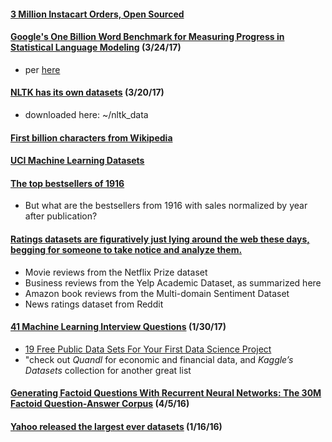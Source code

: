 #### [3 Million Instacart Orders, Open Sourced](https://tech.instacart.com/3-million-instacart-orders-open-sourced-d40d29ead6f2)

#### [Google's One Billion Word Benchmark for Measuring Progress in Statistical Language Modeling](https://research.google.com/pubs/pub41880.html) (3/24/17)
* per [here](https://medium.com/@majortal/deep-spelling-9ffef96a24f6)

#### [NLTK has its own datasets](http://www.nltk.org/book/ch02.html) (3/20/17)
* downloaded here: ~/nltk_data

#### [First billion characters from Wikipedia](https://code.google.com/archive/p/word2vec/)

#### [UCI Machine Learning Datasets](https://archive.ics.uci.edu/ml/datasets.html)

#### [The top bestsellers of 1916](http://marginalrevolution.com/marginalrevolution/2017/01/top-bestsellers-1916.html)
* But what are the bestsellers from 1916 with sales normalized by year after publication?

#### [Ratings datasets are figuratively just lying around the web these days, begging for someone to take notice and analyze them.](http://www.benfrederickson.com/rating-set-distributions/)
* Movie reviews from the Netflix Prize dataset
* Business reviews from the Yelp Academic Dataset, as summarized here
* Amazon book reviews from the Multi-domain Sentiment Dataset
* News ratings dataset from Reddit

#### [41 Machine Learning Interview Questions](https://www.springboard.com/blog/machine-learning-interview-questions/) (1/30/17)
* [19 Free Public Data Sets For Your First Data Science Project](https://www.springboard.com/blog/free-public-data-sets-data-science-project/)
* "check out *Quandl* for economic and financial data, and *Kaggle’s Datasets* collection for another great list

#### [Generating Factoid Questions With Recurrent Neural Networks: The 30M Factoid Question-Answer Corpus](http://arxiv.org/abs/1603.06807) (4/5/16)

#### [Yahoo released the largest ever datasets](https://www.reddit.com/r/programming/comments/40z63e/yahoo_released_the_largest_ever_datasets/) (1/16/16)